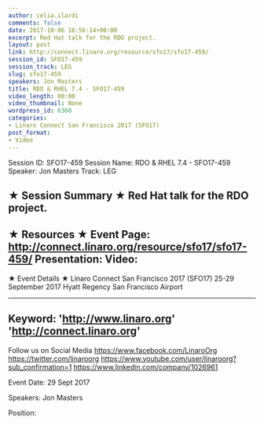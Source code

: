 ```yaml
---
author: celia.ilardi
comments: false
date: 2017-10-06 16:56:14+00:00
excerpt: Red Hat talk for the RDO project.
layout: post
link: http://connect.linaro.org/resource/sfo17/sfo17-459/
session_id: SFO17-459
session_track: LEG
slug: sfo17-459
speakers: Jon Masters
title: RDO & RHEL 7.4 - SFO17-459
video_length: 00:00
video_thumbnail: None
wordpress_id: 6360
categories:
- Linaro Connect San Francisco 2017 (SFO17)
post_format:
- Video
---
```


Session ID: SFO17-459
Session Name: RDO & RHEL 7.4 - SFO17-459
Speaker: Jon Masters
Track: LEG


★ Session Summary ★
Red Hat talk for the RDO project.
---------------------------------------------------
★ Resources ★
Event Page: http://connect.linaro.org/resource/sfo17/sfo17-459/
Presentation: 
Video: 
 ---------------------------------------------------

★ Event Details ★
Linaro Connect San Francisco 2017 (SFO17)
25-29 September 2017
Hyatt Regency San Francisco Airport

---------------------------------------------------
Keyword: 
'http://www.linaro.org'
'http://connect.linaro.org'
---------------------------------------------------
Follow us on Social Media
https://www.facebook.com/LinaroOrg
https://twitter.com/linaroorg
https://www.youtube.com/user/linaroorg?sub_confirmation=1
https://www.linkedin.com/company/1026961

Event Date: 29 Sept 2017

Speakers: Jon Masters

Position: 
